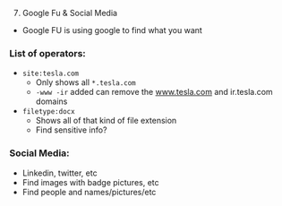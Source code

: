 7. Google Fu & Social Media

- Google FU is using google to find what you want
### List of operators:
- `site:tesla.com`
	- Only shows all `*.tesla.com`
	- `-www -ir` added can remove the www.tesla.com and ir.tesla.com domains
- `filetype:docx`
	- Shows all of that kind of file extension
	- Find sensitive info?

### Social Media:
- Linkedin, twitter, etc
- Find images with badge pictures, etc
- Find people and names/pictures/etc